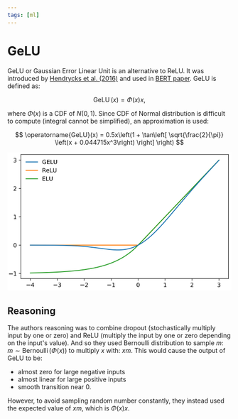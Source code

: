 ```yaml
---
tags: [ml]
---
```


# GeLU

GeLU or Gaussian Error Linear Unit is an alternative to ReLU. It was introduced
by [Hendrycks et al. (2016)](https://arxiv.org/pdf/1606.08415) and used in [BERT
paper](https://arxiv.org/pdf/1810.04805). GeLU is defined as:

$$
\operatorname{GeLU}(x) = \Phi(x)x,
$$

where $\Phi(x)$ is a CDF of $N(0, 1)$. Since CDF of Normal distribution is
difficult to compute (integral cannot be simplified), an approximation is used:

$$
\operatorname{GeLU}(x) = 0.5x\left(1 +
  \tan\left[
    \sqrt{\frac{2}{\pi}}
    \left(x + 0.044715x^3\right)
  \right]
\right)
$$

![GeLU, ReLU and ELU](./imgs/gelu_relu_elu.png)

## Reasoning

The authors reasoning was to combine dropout (stochastically multiply input by
one or zero) and ReLU (multiply the input by one or zero depending on the
input's value). And so they used Bernoulli distribution to sample $m$: $m \sim
\operatorname{Bernoulli}(\Phi(x))$ to multiply $x$ with: $xm$. This would cause
the output of GeLU to be:

- almost zero for large negative inputs
- almost linear for large positive inputs
- smooth transition near 0.

However, to avoid sampling random number constantly, they instead used the
expected value of $xm$, which is $\Phi(x)x$.

